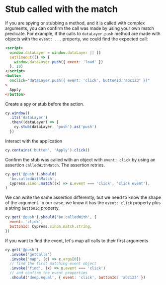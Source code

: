 # Stub called with the match

If you are spying or stubbing a method, and it is called with complex arguments, you can confirm the call was made by using your own match predicate. For example, if the calls to `dataLayer.push` method are made with objects with the `event: ...` property, we could find the expected call:

<!-- fiddle dataLayer.push -->

```html
<script>
  window.dataLayer = window.dataLayer || []
  setTimeout(() => {
    window.dataLayer.push({ event: 'load' })
  }, 10)
</script>
<button
  onclick="dataLayer.push({ event: 'click', buttonId:'abc123' })"
>
  Apply
</button>
```

Create a spy or stub before the action.

```js
cy.window()
  .its('dataLayer')
  .then((dataLayer) => {
    cy.stub(dataLayer, 'push').as('push')
  })
```

Interact with the application

```js
cy.contains('button', 'Apply').click()
```

Confirm the stub was called with an object with `event: click` by using an assertion `calledWithMatch`. The assertion retries.

```js
cy.get('@push').should(
  'be.calledWithMatch',
  Cypress.sinon.match((x) => x.event === 'click', 'click event'),
)
```

We can write the same assertion differently, but we need to know the shape of the argument. In our case, we know it has the `event: click` property plus a string `buttonId` property.

```js
cy.get('@push').should('be.calledWith', {
  event: 'click',
  buttonId: Cypress.sinon.match.string,
})
```

If you want to find the event, let's map all calls to their first arguments

```js
cy.get('@push')
  .invoke('getCalls')
  .invoke('map', (c) => c.args[0])
  // find the first matching event object
  .invoke('find', (x) => x.event === 'click')
  // and confirm the event properties
  .should('deep.equal', { event: 'click', buttonId: 'abc123' })
```

<!-- fiddle-end -->
